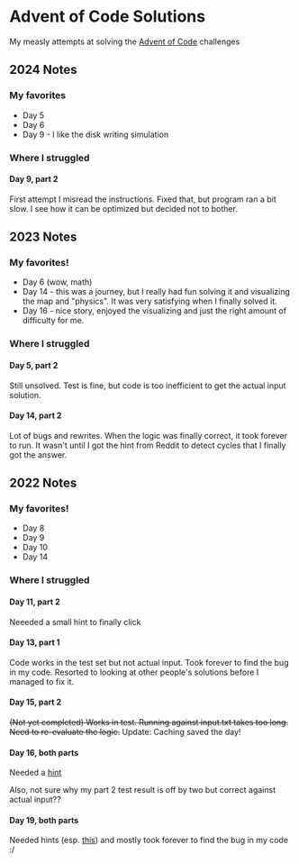 # Advent of Code Solutions

My measly attempts at solving the [Advent of Code](https://adventofcode.com/) challenges


## 2024 Notes

### My favorites

* Day 5
* Day 6 
* Day 9 - I like the disk writing simulation

### Where I struggled

#### Day 9, part 2

First attempt I misread the instructions. Fixed that, but program ran a bit slow. I see how it can be optimized but decided not to bother.

## 2023 Notes

### My favorites!

* Day 6 (wow, math)
* Day 14 - this was a journey, but I really had fun solving it and visualizing the map and "physics". It was very satisfying when I finally solved it.
* Day 16 - nice story, enjoyed the visualizing and just the right amount of difficulty for me.

### Where I struggled

#### Day 5, part 2

Still unsolved. Test is fine, but code is too inefficient to get the actual input solution.

#### Day 14, part 2

Lot of bugs and rewrites. When the logic was finally correct, it took forever to run. It wasn't until I got the hint from Reddit to detect cycles that I finally got the answer.


## 2022 Notes

### My favorites!

* Day 8
* Day 9
* Day 10
* Day 14

### Where I struggled

#### Day 11, part 2

Neeeded a small hint to finally click

#### Day 13, part 1

Code works in the test set but not actual input. Took forever to find the bug in my code. Resorted to looking at other people's solutions before I managed to fix it.

#### Day 15, part 2

~~(Not yet completed) Works in test. Running against input.txt takes too long. Need to re-evaluate the logic.~~
Update: Caching saved the day!

#### Day 16, both parts

Needed a [hint](https://www.reddit.com/r/adventofcode/comments/zo21au/comment/j0nz8df/)

Also, not sure why my part 2 test result is off by two but correct against actual input??

#### Day 19, both parts

Needed hints (esp. [this](https://www.reddit.com/r/adventofcode/comments/zpy5rm/2022_day_19_what_are_your_insights_and/)) and mostly took forever to find the bug in my code :/
